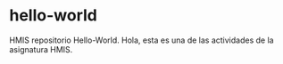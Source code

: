 # hello-world
HMIS repositorio Hello-World.
Hola, esta es una de las actividades de la asignatura HMIS.

